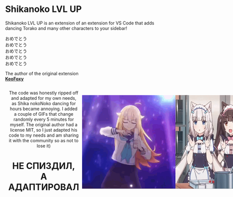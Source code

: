 # Shikanoko LVL UP

Shikanoko LVL UP is an extension of an extension for VS Code that adds dancing Torako and many other characters to your sidebar!

おめでとう  
おめでとう  
おめでとう  
おめでとう  
おめでとう  

The author of the original extension  
[**KeoFoxy**](https://github.com/KeoFoxy)


<div align="center" style="display: flex; justify-content: space-evenly; align-items: center;">
<div style="max-width: 400px; margin: 0 10px;">
<p>
The code was honestly ripped off and adapted for my own needs, as Shika nokoNoko dancing for hours became annoying. I added a couple of GIFs that change randomly every 5 minutes for myself. The original author had a license MIT, so I just adapted his code to my needs and am sharing it with the community so as not to lose it)
 </p>
<H1>НЕ СПИЗДИЛ, А АДАПТИРОВАЛ</H1>
 </div>
 

  <img width="300px" height="300" src="https://github.com/KeoFoxy/shikanoko-nokonoko-koshitantan/raw/HEAD/assets/shikanoko.gif">

  <img width="300px" height="300" src="https://github.com/LavaExcess/Shikanoko-LVL-UP/raw/58f641d9a2d6089643d0ddab55ef115014d3a229/assets/uwu30.gif">

</div>




